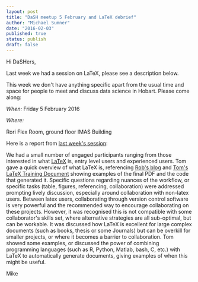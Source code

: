 ```yaml
---
layout: post
title: "DaSH meetup 5 February and LaTeX debrief"
author: "Michael Sumner"
date: "2016-02-03"
published: true
status: publish
draft: false
---
```

 
Hi DaSHers, 

Last week we had a session on LaTeX, please see a description below. 

This week we don't have anything specific apart from the usual time and space for people to meet and discuss data science in Hobart. Please come along: 

*When:*
Friday 5 February 2016

*Where:*

Rori Flex Room, ground floor IMAS Building


Here is a report from [last week's session](https://datasciencehobart.wordpress.com/2016/01/27/dash-meeting-on-27-january-latex/): 

We had a small number of engaged participants ranging from those interested in what [LaTeX](https://www.latex-project.org/) is, entry level users and experienced users. Tom gave a quick overview of what LaTeX is, referencing [Rob's blog](http://www.robtheoceanographer.com/HowToLatex/) and [Tom's LaTeX Training Document](https://github.com/tremenyi/latex_training_document) showing examples of the final PDF and the code that generated it. Specific questions regarding nuances of the workflow, or specific tasks (table, figures, referencing, collaboration) were addressed prompting lively discussion, especially around collaboration with non-latex users.  Between latex users, collaborating through version control software is very powerful and the recommended way to encourage collaborating on these projects.  However, it was recognised this is not compatible with some collaborator's skills set, where alternative strategies are all sub-optimal, but can be workable.  It was discussed how LaTeX is excellent for large complex documents (such as books, thesis or some Journals) but can be overkill for smaller projects, or where it becomes a barrier to collaboration.  Tom showed some examples, or discussed the power of combining programming languages (such as R, Python, Matlab, bash, C, etc.) with LaTeX to automatically generate documents, giving examples of when this might be useful.  

Mike

